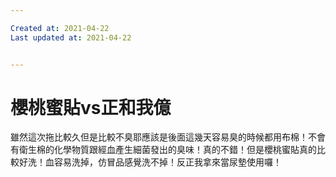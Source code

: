 ```yaml
---

Created at: 2021-04-22
Last updated at: 2021-04-22


---
```


# 櫻桃蜜貼vs正和我億


雖然這次拖比較久但是比較不臭耶應該是後面這幾天容易臭的時候都用布棉！不會有衛生棉的化學物質跟經血產生細菌發出的臭味！真的不錯！但是櫻桃蜜貼真的比較好洗！血容易洗掉，仿冒品感覺洗不掉！反正我拿來當尿墊使用囉！

